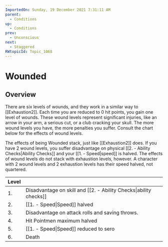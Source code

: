 ```yaml
---
ImportedOn: Sunday, 19 December 2021 7:31:11 AM
parent:
  - Conditions
up:
  - Conditions
prev:
  - Unconscious
next:
  - Staggered
RWtopicId: Topic_1068
---
```

# Wounded
## Overview
There are six levels of wounds, and they work in a similar way to [[Exhaustion2]]. Each time you are reduced to 0 hit points, you gain one level of wounds. These wound levels represent significant injuries, like an arrow in your arm, a serious cut, or a club cracking your skull. The more wound levels you have, the more penalties you suffer. Consult the chart below for the effects of wound levels.

The effects of being Wounded stack, just like [[Exhaustion2]] does. If you have 2 wound levels, you suffer disadvantage on physical [[2. - Ability Checks|Ability Checks]] and your [[1. - Speed|speed]] is halved. The effects of wound levels do not stack with exhaustion levels, however. A character with 2 wound levels and 2 exhaustion levels has their speed halved, not quartered.

| Level | |
|---|---|
| 1. | Disadvantage on skill and [[2. - Ability Checks\|ability checks]] |
| 2. | [[1. - Speed\|Speed]] halved |
| 3. | Disadvantage on attack rolls and saving throws. |
| 4. | Hit Pointmen maximum halved |
| 5. | [[1. - Speed\|Speed]] reduced to sero |
| 6. | Death |
